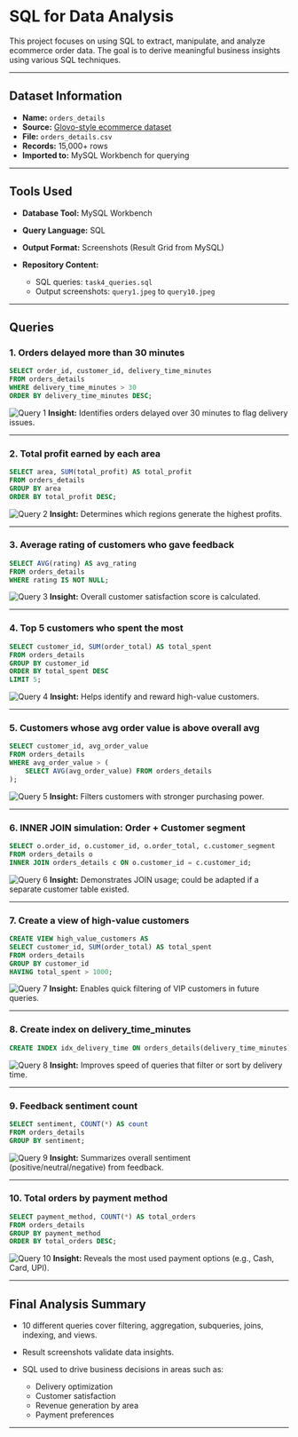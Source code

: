 # SQL for Data Analysis

This project focuses on using SQL to extract, manipulate, and analyze ecommerce order data. The goal is to derive meaningful business insights using various SQL techniques.

---

## Dataset Information

* **Name:** `orders_details`
* **Source:** [Glovo-style ecommerce dataset]('https://www.kaggle.com/datasets/yassinesadiki/ecommerce-data-of-glovo')
* **File:** `orders_details.csv`
* **Records:** 15,000+ rows
* **Imported to:** MySQL Workbench for querying

---

## Tools Used

* **Database Tool:** MySQL Workbench
* **Query Language:** SQL
* **Output Format:** Screenshots (Result Grid from MySQL)
* **Repository Content:**

  * SQL queries: `task4_queries.sql`
  * Output screenshots: `query1.jpeg` to `query10.jpeg`

---

## Queries 

### 1. Orders delayed more than 30 minutes

```sql
SELECT order_id, customer_id, delivery_time_minutes
FROM orders_details
WHERE delivery_time_minutes > 30
ORDER BY delivery_time_minutes DESC;
```

![Query 1](query1.jpeg)
**Insight:** Identifies orders delayed over 30 minutes to flag delivery issues.

---

### 2. Total profit earned by each area

```sql
SELECT area, SUM(total_profit) AS total_profit
FROM orders_details
GROUP BY area
ORDER BY total_profit DESC;
```

![Query 2](query2.jpeg)
**Insight:** Determines which regions generate the highest profits.

---

### 3. Average rating of customers who gave feedback

```sql
SELECT AVG(rating) AS avg_rating
FROM orders_details
WHERE rating IS NOT NULL;
```

![Query 3](query3.jpeg)
**Insight:** Overall customer satisfaction score is calculated.

---

### 4. Top 5 customers who spent the most

```sql
SELECT customer_id, SUM(order_total) AS total_spent
FROM orders_details
GROUP BY customer_id
ORDER BY total_spent DESC
LIMIT 5;
```

![Query 4](query4.jpeg)
**Insight:** Helps identify and reward high-value customers.

---

### 5. Customers whose avg order value is above overall avg

```sql
SELECT customer_id, avg_order_value
FROM orders_details
WHERE avg_order_value > (
    SELECT AVG(avg_order_value) FROM orders_details
);
```

![Query 5](query5.jpeg)
**Insight:** Filters customers with stronger purchasing power.

---

### 6. INNER JOIN simulation: Order + Customer segment

```sql
SELECT o.order_id, o.customer_id, o.order_total, c.customer_segment
FROM orders_details o
INNER JOIN orders_details c ON o.customer_id = c.customer_id;
```

![Query 6](query6.jpeg)
**Insight:** Demonstrates JOIN usage; could be adapted if a separate customer table existed.

---

### 7. Create a view of high-value customers

```sql
CREATE VIEW high_value_customers AS
SELECT customer_id, SUM(order_total) AS total_spent
FROM orders_details
GROUP BY customer_id
HAVING total_spent > 1000;
```

![Query 7](query7.jpeg)
**Insight:** Enables quick filtering of VIP customers in future queries.

---

### 8. Create index on delivery\_time\_minutes

```sql
CREATE INDEX idx_delivery_time ON orders_details(delivery_time_minutes);
```

![Query 8](query8.jpeg)
**Insight:** Improves speed of queries that filter or sort by delivery time.

---

### 9. Feedback sentiment count

```sql
SELECT sentiment, COUNT(*) AS count
FROM orders_details
GROUP BY sentiment;
```

![Query 9](query9.jpeg)
**Insight:** Summarizes overall sentiment (positive/neutral/negative) from feedback.

---

### 10. Total orders by payment method

```sql
SELECT payment_method, COUNT(*) AS total_orders
FROM orders_details
GROUP BY payment_method
ORDER BY total_orders DESC;
```

![Query 10](query10.jpeg)
**Insight:** Reveals the most used payment options (e.g., Cash, Card, UPI).

---

## Final Analysis Summary

* 10 different queries cover filtering, aggregation, subqueries, joins, indexing, and views.
* Result screenshots validate data insights.
* SQL used to drive business decisions in areas such as:

  * Delivery optimization
  * Customer satisfaction
  * Revenue generation by area
  * Payment preferences

---

 
